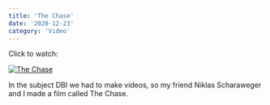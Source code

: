 ```yaml
---
title: 'The Chase'
date: '2020-12-23'
category: 'Video'
---
```


Click to watch:

[![The Chase](http://img.youtube.com/vi/fmK-2gslnhw/0.jpg)](https://www.youtube.com/watch?v=fmK-2gslnhw 'The Chase')

In the subject DBI we had to make videos, so my friend Niklas Scharaweger and I made a film called The Chase.
